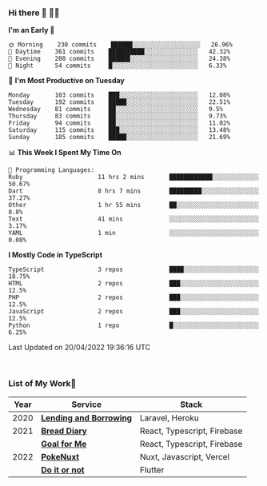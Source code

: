 ### Hi there 👋 🧑‍💻



<!--START_SECTION:waka-->
**I'm an Early 🐤** 

```text
🌞 Morning    230 commits    ██████░░░░░░░░░░░░░░░░░░░   26.96% 
🌆 Daytime    361 commits    ██████████░░░░░░░░░░░░░░░   42.32% 
🌃 Evening    208 commits    ██████░░░░░░░░░░░░░░░░░░░   24.38% 
🌙 Night      54 commits     █░░░░░░░░░░░░░░░░░░░░░░░░   6.33%

```
📅 **I'm Most Productive on Tuesday** 

```text
Monday       103 commits    ███░░░░░░░░░░░░░░░░░░░░░░   12.08% 
Tuesday      192 commits    █████░░░░░░░░░░░░░░░░░░░░   22.51% 
Wednesday    81 commits     ██░░░░░░░░░░░░░░░░░░░░░░░   9.5% 
Thursday     83 commits     ██░░░░░░░░░░░░░░░░░░░░░░░   9.73% 
Friday       94 commits     ██░░░░░░░░░░░░░░░░░░░░░░░   11.02% 
Saturday     115 commits    ███░░░░░░░░░░░░░░░░░░░░░░   13.48% 
Sunday       185 commits    █████░░░░░░░░░░░░░░░░░░░░   21.69%

```


📊 **This Week I Spent My Time On** 

```text
💬 Programming Languages: 
Ruby                     11 hrs 2 mins       ████████████░░░░░░░░░░░░░   50.67% 
Dart                     8 hrs 7 mins        █████████░░░░░░░░░░░░░░░░   37.27% 
Other                    1 hr 55 mins        ██░░░░░░░░░░░░░░░░░░░░░░░   8.8% 
Text                     41 mins             ░░░░░░░░░░░░░░░░░░░░░░░░░   3.17% 
YAML                     1 min               ░░░░░░░░░░░░░░░░░░░░░░░░░   0.08%

```

**I Mostly Code in TypeScript** 

```text
TypeScript               3 repos             ████░░░░░░░░░░░░░░░░░░░░░   18.75% 
HTML                     2 repos             ███░░░░░░░░░░░░░░░░░░░░░░   12.5% 
PHP                      2 repos             ███░░░░░░░░░░░░░░░░░░░░░░   12.5% 
JavaScript               2 repos             ███░░░░░░░░░░░░░░░░░░░░░░   12.5% 
Python                   1 repo              █░░░░░░░░░░░░░░░░░░░░░░░░   6.25%

```



 Last Updated on 20/04/2022 19:36:16 UTC
<!--END_SECTION:waka-->


<br />

### List of My Work🚀

| Year | Service | Stack |
|--|--|--|
| 2020 | [**Lending and Borrowing**](https://lending-and-borrowing.herokuapp.com/) | Laravel, Heroku |
| 2021 | [**Bread Diary**](https://bread-diary-web.web.app/) | React, Typescript, Firebase |
|  | [**Goal for Me**](https://goal-for-me.web.app/) | React, Typescript, Firebase |
| 2022 | [**PokeNuxt**](https://pokenuxt.vercel.app/) | Nuxt, Javascript, Vercel |
|  | [**Do it or not**](https://apps.apple.com/jp/app/do-it-or-not/id1613818865) | Flutter |